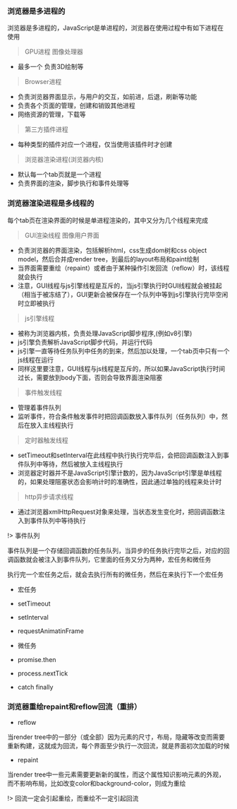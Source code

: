 ### 浏览器是多进程的

浏览器是多进程的，JavaScript是单进程的，浏览器在使用过程中有如下进程在使用

> GPU进程 图像处理器

+ 最多一个 负责3D绘制等

> Browser进程

+ 负责浏览器界面显示，与用户的交互，如前进，后退，刷新等功能
+ 负责各个页面的管理，创建和销毁其他进程
+ 网络资源的管理，下载等

> 第三方插件进程

+ 每种类型的插件对应一个进程，仅当使用该插件时才创建

> 浏览器渲染进程(浏览器内核)

+ 默认每一个tab页就是一个进程
+ 负责界面的渲染，脚步执行和事件处理等

### 浏览器渲染进程是多线程的

每个tab页在渲染界面的时候是单进程渲染的，其中又分为几个线程来完成

> GUI渲染线程 图像用户界面

+ 负责浏览器的界面渲染，包括解析html，css生成dom树和css object model，然后合并成render tree，到最后的layout布局和paint绘制
+ 当界面需要重绘（repaint）或者由于某种操作引发回流（reflow）时，该线程就会执行
+ 注意，GUI线程与js引擎线程是互斥的，当js引擎执行时GUI线程就会被挂起（相当于被冻结了），GUI更新会被保存在一个队列中等到js引擎执行完毕空闲时立即被执行

> js引擎线程

+ 被称为浏览器内核，负责处理JavaScript脚步程序,(例如v8引擎)
+ js引擎负责解析JavaScript脚步代码，并运行代码
+ js引擎一直等待任务队列中任务的到来，然后加以处理，一个tab页中只有一个js线程在运行
+ 同样这里要注意，GUI线程与js线程是互斥的，所以如果JavaScript执行时间过长，需要放到body下面，否则会导致界面渲染阻塞

> 事件触发线程

+ 管理着事件队列
+ 监听事件，符合条件触发事件时把回调函数放入事件队列（任务队列）中，然后在放入主线程执行

> 定时器触发线程

+ setTimeout和setInterval在此线程中执行执行完毕后，会把回调函数注入到事件队列中等待，然后被放入主线程执行
+  浏览器定时器并不是JavaScript引擎计数的，因为JavaScript引擎是单线程的，如果处理阻塞状态会影响计时的准确性，因此通过单独的线程来处计时

> http异步请求线程

+ 通过浏览器xmlHttpRequest对象来处理，当状态发生变化时，把回调函数注入到事件队列中等待执行

!> 事件队列

事件队列是一个存储回调函数的任务队列，当异步的任务执行完毕之后，对应的回调函数就会被注入到事件队列，它里面的任务又分为两种，宏任务和微任务

执行完一个宏任务之后，就会去执行所有的微任务，然后在来执行下一个宏任务

+ 宏任务

 + setTimeout
 + setInterval
 + requestAnimatinFrame

+ 微任务

 + promise.then
 + process.nextTick
 + catch finally

### 浏览器重绘repaint和reflow回流（重排）

+ reflow

当render tree中的一部分（或全部）因为元素的尺寸，布局，隐藏等改变而需要重新构建，这就成为回流，每个界面至少执行一次回流，就是界面初次加载的时候

+ repaint

当render tree中一些元素需要更新新的属性，而这个属性知识影响元素的外观，而不影响布局，比如改变color和background-color，则成为重绘

!> 回流一定会引起重绘，而重绘不一定引起回流


